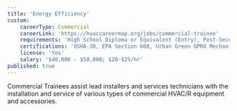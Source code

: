 ```yaml
---
title: 'Energy Efficiency'
custom:
    careerType: Commercial
    careerLink: 'https://hvaccareermap.org/jobs/commercial-trainee'
    requirements: 'High School Diploma or Equivalent (Entry), Post-Secondary HVAC/R Training (Recommended), EPA, HVAC Excellence, NATE, OSHA 10, No experience required'
    certifications: 'OSHA-30, EPA Section 608, Urban Green GPRO Mechanical Certification, DOB Site Safety Training'
    license: 'Yes'
    salary: '$40,000 - $50,000; $20-$25/hr'
published: true
---
```


Commercial Trainees assist lead installers and services technicians with the installation and service of various types of commercial HVAC/R equipment and accessories.